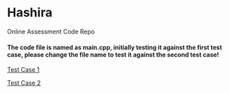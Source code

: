# Hashira
Online Assessment Code Repo

#### The code file is named as main.cpp, initially testing it against the first test case, please change the file name to test it against the second test case!

[Test Case 1](https://github.com/I-Ishika-012/Hashira/blob/main/input.json)

[Test Case 2](https://github.com/I-Ishika-012/Hashira/blob/main/input2.json)
